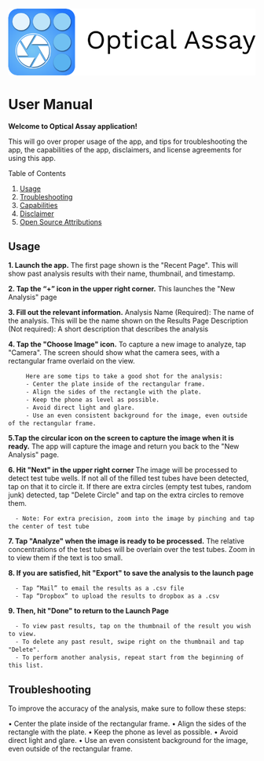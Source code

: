 ![Alt text](Logo.png "Title")
# User Manual


**Welcome to Optical Assay application!**

This will go over proper usage of the app, and tips for troubleshooting the app, the capabilities of the app, disclaimers, and license agreements for using this app.

Table of Contents
1. [Usage](#usage)
2. [Troubleshooting](#troubleshooting)
3. [Capabilities](#capabilities)
4. [Disclaimer](#Disclaimer)
5. [Open Source Attributions](#attributions)

## Usage
**1. Launch the app.** The first page shown is the "Recent Page". This will show past analysis results with their name, thumbnail, and timestamp.

**2. Tap the “+” icon in the upper right corner.** This launches the "New Analysis" page

**3. Fill out the relevant information.** Analysis Name (Required): The name of the analysis. This will be the name shown on the Results Page Description (Not required): A short description that describes the analysis

**4. Tap the "Choose Image" icon.** To capture a new image to analyze, tap "Camera". The screen should show what the camera sees, with a rectangular frame overlaid on the view.

         Here are some tips to take a good shot for the analysis:
         - Center the plate inside of the rectangular frame.
         - Align the sides of the rectangle with the plate.
         - Keep the phone as level as possible.
         - Avoid direct light and glare.
         - Use an even consistent background for the image, even outside of the rectangular frame.

**5.Tap the circular icon on the screen to capture the image when it is ready.** The app will capture the image and return you back to the "New Analysis" page.

**6. Hit "Next" in the upper right corner** The image will be processed to detect test tube wells. If not all of the filled test tubes have been detected, tap on that it to circle it. If there are extra circles (empty test tubes, random junk) detected, tap "Delete Circle" and tap on the extra circles to remove them.

      - Note: For extra precision, zoom into the image by pinching and tap the center of test tube

**7. Tap "Analyze" when the image is ready to be processed.** The relative concentrations of the test tubes will be overlain over the test tubes. Zoom in to view them if the text is too small.

**8. If you are satisfied, hit "Export" to save the analysis to the launch page**

      - Tap “Mail” to email the results as a .csv file
      - Tap “Dropbox” to upload the results to dropbox as a .csv

**9. Then, hit "Done" to return to the Launch Page**

      - To view past results, tap on the thumbnail of the result you wish to view.
      - To delete any past result, swipe right on the thumbnail and tap "Delete".
      - To perform another analysis, repeat start from the beginning of this list.

## Troubleshooting
To improve the accuracy of the analysis, make sure to follow these steps:

•  Center the plate inside of the rectangular frame.
•  Align the sides of the rectangle with the plate.
•  Keep the phone as level as possible.
•  Avoid direct light and glare.
•  Use an even consistent background for the image, even outside of the rectangular frame.
